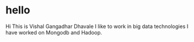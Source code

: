 # hello
Hi This is Vishal Gangadhar Dhavale I like to work in big data technologies I have worked on Mongodb and Hadoop.
